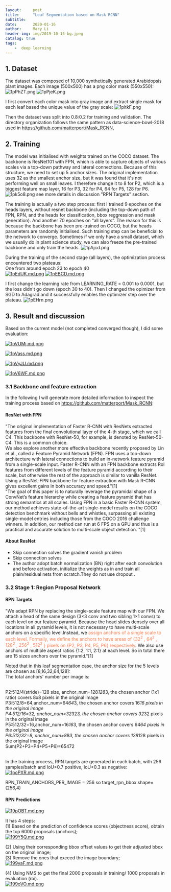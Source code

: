 ```yaml
---
layout:     post
title:      "Leaf Segmentation based on Mask RCNN"
subtitle:   
date:       2020-01-16
author:     Mary Li
header-img: img/2019-10-15-bg.jpeg
catalog: true
tags: 
    -  deep learning
---
```


## 1. Dataset
The dataset was composed of 10,000 synthetically generated Arabidopsis plant images. Each image (500x500) has
a png color mask (550x550):
![1pPhZT.png](https://s2.ax1x.com/2020/01/18/1pPhZT.png)
![1pPjeK.png](https://s2.ax1x.com/2020/01/18/1pPjeK.png)

I first convert each color mask into gray image and extract single mask for each leaf based the unique
value of the gray scale:
![1pitkF.png](https://s2.ax1x.com/2020/01/18/1pitkF.png)

Then the dataset was split into 0.8:0.2 for training and validation. The directory organization follows 
the same pattern as data-science-bowl-2018 used in https://github.com/matterport/Mask_RCNN,

## 2. Training
The model was initialised with weights trained on the COCO dataset. The backbone is  ResNet101 with FPN, 
which is able to capture objects of various scales via a top-down pathway and lateral connections. 
Because of this structure, we need to set up 5 anchor sizes. The original implementation uses 32 as the 
smallest anchor size, but it was found that it's not performing well on small leaves. I therefore change it to 8 for P2,
which is a biggest feature map layer, 16 for P3, 32 for P4, 64 for P5, 128 for P6.<br>
![1pk5o8.png](https://s2.ax1x.com/2020/01/18/1pk5o8.png)
see more details in discussion "RPN Targets" section. <br>

The training is actually a two step process: first  I trained 9 epoches on the heads layers, 
without resnet backbone (including the top-down path of FPN, RPN, and the heads for classification, bbox reggression
and mask generation). And another 70 epoches on “all layers”. The reason for this is because the backbone has been 
pre-trained on COCO, but the heads parameters are randomly initialised. Such training step can be beneficial to the 
network to converge. Sometimes if we only have a small dataset, which we usually do in plant science study, we 
can also freeze the pre-trained backbone and only train the heads.
![1pAjcd.png](https://s2.ax1x.com/2020/01/18/1pAjcd.png)

During the training of the second stage (all layers), the optimization process encountered two plateaus:<br>
One from around epoch 23 to epoch 40<br>
[![1pEdUK.md.png](https://s2.ax1x.com/2020/01/18/1pEdUK.md.png)](https://imgchr.com/i/1pEdUK)
[![1pEBCD.md.png](https://s2.ax1x.com/2020/01/18/1pEBCD.md.png)](https://imgchr.com/i/1pEBCD)

I first change the learning rate from  LEARNING_RATE = 0.001 to 0.0001, but the loss didn't go down (epoch 30 to 40). Then I changed 
the opimizer from SGD to Adagrad and it successfully enables the optimizer step over the plateau.
![1pEHrn.png](https://s2.ax1x.com/2020/01/18/1pEHrn.png)


## 3. Result and discussion
Based on the current model (not completed converged though), I did some evaluation:

[![1pVUMj.md.png](https://s2.ax1x.com/2020/01/18/1pVUMj.md.png)](https://imgchr.com/i/1pVUMj)

[![1pVass.md.png](https://s2.ax1x.com/2020/01/18/1pVass.md.png)](https://imgchr.com/i/1pVass)

[![1pVyJU.md.png](https://s2.ax1x.com/2020/01/18/1pVyJU.md.png)](https://imgchr.com/i/1pVyJU)

[![1pV6WF.md.png](https://s2.ax1x.com/2020/01/18/1pV6WF.md.png)](https://imgchr.com/i/1pV6WF)


### 3.1 Backbone and feature extraction
In the following I will generate more detailed information to inspect the training process based on https://github.com/matterport/Mask_RCNN:

#### ResNet with FPN
"The original implementation of Faster R-CNN with ResNets extracted features from the final convolutional layer of the 4-th stage, which we call C4. 
This backbone with ResNet-50, for example, is denoted by ResNet-50-C4. This is a common choice.  
We also explore another more effective backbone recently proposed by Lin et al., called a Feature Pyramid Network (FPN). 
FPN uses a top-down architecture with lateral connections to build an in-network feature pyramid from a single-scale input. 
Faster R-CNN with an FPN backbone extracts RoI features from different levels of the feature pyramid according to their scale, 
but otherwise the rest of the approach is similar to vanilla ResNet. Using a ResNet-FPN backbone for feature extraction with Mask R-CNN gives excellent
gains in both accuracy and speed."[1]
<br>
"The goal of this paper is to naturally leverage the pyramidal shape of a ConvNet’s feature hierarchy while creating a feature pyramid that has strong 
semantics at all scales.   Using FPN in a basic Faster R-CNN system, our method achieves state-of-the-art single-model results on the COCO detection 
benchmark without bells and whistles, surpassing all existing single-model entries including those from the COCO 2016 challenge winners. In addition, 
our method can run at 6 FPS on a GPU and thus is a practical and accurate solution to multi-scale object detection.  "[1]
<br>
#### About ResNet
 * Skip connection solves the gradient vanish problem <br>
 * Skip connection solves 
 * The author adopt batch normalization (BN) right after each convolution and before activation, initialize the weights as in and train all plain/residual nets from scratch.They do not use dropout .  


### 3.2 Stage 1: Region Proposal Network
#### RPN Targets 
"We adapt RPN by replacing the single-scale feature map with our FPN. We attach a head of the same design (3×3 conv and two sibling 1×1 convs) to
each level on our feature pyramid. Because the head slides densely over all locations in all pyramid levels, it is not necessary to have multi-scale anchors
on a specific level.Instead, we <font color=Coral>assign anchors of a single scale to each level. Formally, we define the anchors to have areas of {$32^2$ , $64^2$ , $128^2$ , $256^2$ , $512^2$ } pixels
on {P2, P3, P4, P5, P6} respectively</font>. We also use anchors of multiple aspect ratios {1:2, 1:1, 2:1} at each level. So in total there are 15 sizes anchors over the pyramid."[1] 

Noted that in this leaf segmentation case, the anchor size for the 5 levels are chosen as [8,16,32,64,128]: <br>
The total anchors' number per image is:<br><br>

P2:512/4(stride)=128 size, anchor_num=128*128*3,  the chosen anchor (1x1 ratio) covers 8x8 pixels in the original image<br>
P3:512/8=64,anchor_num=64*64*3, the chosen anchor covers 16*16 pixels in the original image  <br>
P4:512/16=32, anchor_num=32*32*3, the chosen anchor covers 32*32 pixels in the original image <br>
P5:512/32=16,anchor_num=16*16*3, the chosen anchor covers 64*64 pixels in the original image <br>
P6:512/32=8, anchor_num=8*8*3, the chosen anchor covers 128*128 pixels in the original image <br> 
Sum(P2+P3+P4+P5+P6)=65472<br> <br>

In the training process, RPN targets are generated in each batch, with 256 samples/batch and IoU>0.7 positive, IoU<0.3 as negative:
[![1poPXR.md.png](https://s2.ax1x.com/2020/01/18/1poPXR.md.png)](https://imgchr.com/i/1poPXR)

 RPN_TRAIN_ANCHORS_PER_IMAGE = 256 so target_rpn_bbox.shape=(256,4)<br>
 
#### RPN Predictions
[![19pOBT.md.png](https://s2.ax1x.com/2020/01/18/19pOBT.md.png)](https://imgchr.com/i/19pOBT) 

It has 4 steps: <br>
(1) Based on the prediction of confidence scores (objectness score), obtain the top 6000 proposals (anchors);<br>
[![199Y5Q.md.png](https://s2.ax1x.com/2020/01/18/199Y5Q.md.png)](https://imgchr.com/i/199Y5Q)

(2) Using their corresponding bbox offset values to get their adjusted bbox on the original image;<br>
(3) Remove the ones that exceed the image boundary;<br>
[![199yaF.md.png](https://s2.ax1x.com/2020/01/18/199yaF.md.png)](https://imgchr.com/i/199yaF)

(4) Using NMS to get the final 2000 proposals in training/ 1000 proposals in evaluation (roi). <br>
[![199oVO.md.png](https://s2.ax1x.com/2020/01/18/199oVO.md.png)](https://imgchr.com/i/199oVO)
 
